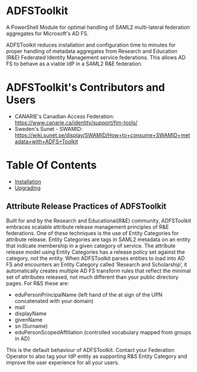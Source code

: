 # ADFSToolkit

A PowerShell Module for optimal handling of SAML2 multi-lateral federation aggregates for Microsoft's AD FS.

ADFSToolkit reduces installation and configuration time to minutes for proper handling of metadata aggregates from Research and Education (R&E) Federated Identity Management service federations. This allows AD FS to behave as a viable IdP in a SAML2 R&E federation.

# ADFSToolkit's Contributors and Users
- CANARIE's Canadian Access Federation: https://www.canarie.ca/identity/support/fim-tools/
- Sweden's Sunet - SWAMID: https://wiki.sunet.se/display/SWAMID/How+to+consume+SWAMID+metadata+with+ADFS+Toolkit

# Table Of Contents
* [Installation](./doc/README.md)
* [Upgrading](./doc/upgrade.md)



## Attribute Release Practices of ADFSToolkit 
Built for and by the Research and Educational(R&E) community, ADFSToolkit embraces scalable attribute release management principles of R&E federations. 
One of these techniques is the use of Entity Categories for attribute release. 
Entity Categories are tags in SAML2 metadata on an entity that indicate membership in a given category of service. 
The attribute release model using Entity Categories has a release policy set against the category, not the entity. 
 When ADFSToolkit parses entities to load into AD FS and encounters an Entity Category called ‘Research and Scholarship’, it automatically creates multiple AD FS transform rules that reflect the minimal set of attributes released, not much different than your public directory pages. For R&S these are:
- eduPersonPrincipalName (left hand of the at sign of the UPN concatenated with your domain)
- mail
- displayName
- givenName
- sn (Surname)
- eduPersonScopedAffiliation (controlled vocabulary mapped from groups in AD)

This is the default behaviour of ADFSToolkit. Contact your Federation Operator to also tag your IdP entity as supporting R&S Entity Category and improve the user experience for all your users.

